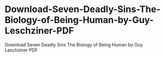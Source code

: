 # Download-Seven-Deadly-Sins-The-Biology-of-Being-Human-by-Guy-Leschziner-PDF
Download Seven Deadly Sins The Biology of Being Human by Guy Leschziner PDF
